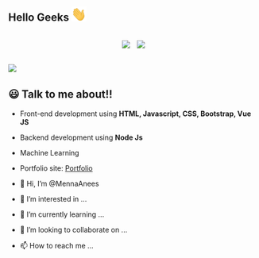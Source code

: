 <h2> Hello Geeks <img src="https://raw.githubusercontent.com/ABSphreak/ABSphreak/master/gifs/Hi.gif" width="30px"> <h2/>
<p align='center'>
<a href="https://twitter.com/MennaCodesStuff"><img height="30" src="https://github.com/WaylonWalker/WaylonWalker/blob/main/icon/twitter.png?raw=true"></a>&nbsp;&nbsp;
<a href="https://www.linkedin.com/in/menna-anees/"><img height="30" src="https://github.com/WaylonWalker/WaylonWalker/blob/main/icon/linkedin.png?raw=true"></a>
</p>

  <img align='center' src='https://raw.githubusercontent.com/mayankchaudhary26/Cool-Readme-ideas/master/data/giphy.gif' width='200"'>

  ## 😃 Talk to me about!!

- Front-end development using **HTML, Javascript, CSS, Bootstrap, Vue JS**
- Backend development using **Node Js**
- Machine Learning
- Portfolio site: [Portfolio](https://pushpneetsingh.netlify.com/)

- 👋 Hi, I’m @MennaAnees
- 👀 I’m interested in ...
- 🌱 I’m currently learning ...
- 💞️ I’m looking to collaborate on ...
- 📫 How to reach me ...



<!---
MennaAnees/MennaAnees is a ✨ special ✨ repository because its `README.md` (this file) appears on your GitHub profile.
You can click the Preview link to take a look at your changes.
--->

